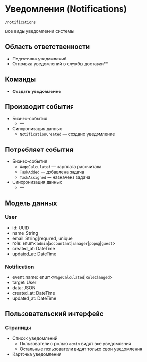 # Уведомления (Notifications)

`/notifications`

Все виды уведомлений системы

## Область ответственности

- Подготовка уведомлений
- Отправка уведомлений в службы доставки**

## Команды

- **Создать уведомление**

## Производит события

  - Бизнес-события
    - —
  - Синхронизация данных
    - `NotificationCreated` — создано уведомление

## Потребляет события
  - Бизнес-события
    - `WageCalculated` — зарплата рассчитана
    - `TaskAdded` — добавлена задача
    - `TaskAssigned` — назначена задача
  - Синхронизация данных 
    - —  

## Модель данных

### User
- id: UUID
- name: String
- email: String[required, unique]
- role: enum\<`admin`|`accountant`|`manager`|`popug`|`guest`>
- created\_at: DateTime
- updated\_at: DateTime

### Notification
- event_name: enum\<`WageCalculated`|`RoleChanged`>
- target: User
- data: JSON
- created\_at: DateTime
- updated\_at: DateTime

## Пользовательский интерфейс

### Страницы
- Список уведомлений
  - Пользователи с ролью `admin` видят все уведомления
  - Остальные пользователи видят только свои уведомления
- Карточка уведомления
